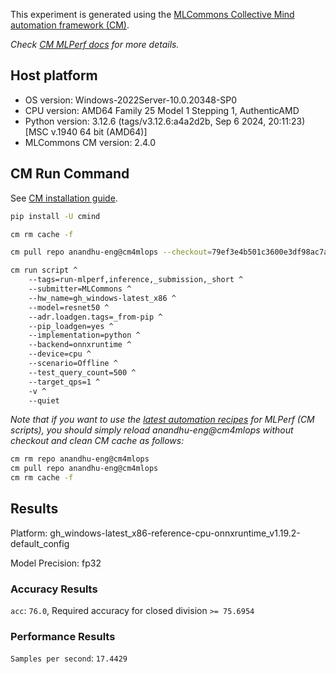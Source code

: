 This experiment is generated using the [MLCommons Collective Mind automation framework (CM)](https://github.com/mlcommons/cm4mlops).

*Check [CM MLPerf docs](https://docs.mlcommons.org/inference) for more details.*

## Host platform

* OS version: Windows-2022Server-10.0.20348-SP0
* CPU version: AMD64 Family 25 Model 1 Stepping 1, AuthenticAMD
* Python version: 3.12.6 (tags/v3.12.6:a4a2d2b, Sep  6 2024, 20:11:23) [MSC v.1940 64 bit (AMD64)]
* MLCommons CM version: 2.4.0

## CM Run Command

See [CM installation guide](https://docs.mlcommons.org/inference/install/).

```bash
pip install -U cmind

cm rm cache -f

cm pull repo anandhu-eng@cm4mlops --checkout=79ef3e4b501c3600e3df98ac7ad4d7ed22ef9b30

cm run script ^
	--tags=run-mlperf,inference,_submission,_short ^
	--submitter=MLCommons ^
	--hw_name=gh_windows-latest_x86 ^
	--model=resnet50 ^
	--adr.loadgen.tags=_from-pip ^
	--pip_loadgen=yes ^
	--implementation=python ^
	--backend=onnxruntime ^
	--device=cpu ^
	--scenario=Offline ^
	--test_query_count=500 ^
	--target_qps=1 ^
	-v ^
	--quiet
```
*Note that if you want to use the [latest automation recipes](https://docs.mlcommons.org/inference) for MLPerf (CM scripts),
 you should simply reload anandhu-eng@cm4mlops without checkout and clean CM cache as follows:*

```bash
cm rm repo anandhu-eng@cm4mlops
cm pull repo anandhu-eng@cm4mlops
cm rm cache -f

```

## Results

Platform: gh_windows-latest_x86-reference-cpu-onnxruntime_v1.19.2-default_config

Model Precision: fp32

### Accuracy Results 
`acc`: `76.0`, Required accuracy for closed division `>= 75.6954`

### Performance Results 
`Samples per second`: `17.4429`
